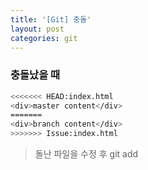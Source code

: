 ```yaml
---
title: '[Git] 충돌'
layout: post
categories: git
---
```


### 충돌났을 때
```bash
<<<<<<< HEAD:index.html
<div>master content</div>
=======
<div>branch content</div>
>>>>>>> Issue:index.html
```
> 돌난 파일을 수정 후 git add